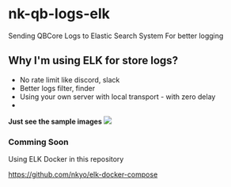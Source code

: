 # nk-qb-logs-elk
Sending QBCore Logs to Elastic Search System For better logging
<h2>Why I'm using ELK for store logs?</h2>
<ul>
<li>No rate limit like discord, slack</li>
<li>Better logs filter, finder</li>
<li>Using your own server with local transport - with zero delay<li>
</ul>
<strong> Just see the sample images </strong>
<img src="https://user-images.githubusercontent.com/38779855/203367485-adfc5ef4-3ebc-4c12-b011-fb95ee45281f.png">

<h3>Comming Soon</h3>

Using ELK Docker in this repository 

https://github.com/nkyo/elk-docker-compose
